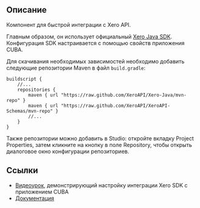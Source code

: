 ## Описание
Компонент для быстрой интеграции с Xero API.

Главным образом, он использует официальный [Xero Java SDK](https://github.com/XeroAPI/Xero-Java). Конфигурация SDK настраивается с помощью свойств приложения CUBA.

Для скачивания необходимых зависимостей необходимо добавить следующие репозитории Maven в файл   `build.gradle`:

```
buildscript {  
    //...   
    repositories {
        maven { url "https://raw.github.com/XeroAPI/Xero-Java/mvn-repo" }
        maven { url "https://raw.github.com/XeroAPI/XeroAPI-Schemas/mvn-repo" }
        //...       
    }
}
```

Также репозитории можно добавить в Studio: откройте вкладку Project Properties, затем кликните на кнопку в поле Repository, чтобы открыть диалоговое окно конфигурации репозиториев.

## Ссылки
* [Видеоурок](https://www.youtube.com/watch?v=A5HZM-wlOJA), демонстрирующий настройку интеграции Xero SDK с приложением CUBA
* [Документация](https://github.com/mariodavid/cuba-component-xero/blob/master/README.md)